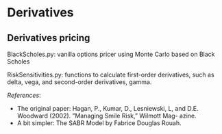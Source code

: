 # Derivatives
## Derivatives pricing

BlackScholes.py: vanilla options pricer using Monte Carlo based on Black Scholes

RiskSensitivities.py: 
functions to calculate first-order derivatives, such as delta, vega, and second-order derivatives, gamma.


*References*:

- The original paper: Hagan, P., Kumar, D., Lesniewski, L, and D.E. Woodward (2002). ”Managing Smile Risk,” Wilmott Mag- azine.
- A bit simpler: The SABR Model by Fabrice Douglas Rouah.
